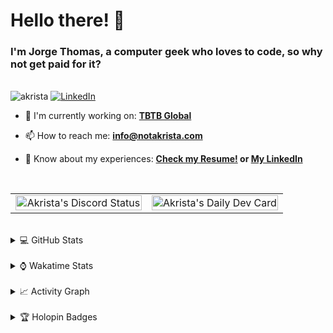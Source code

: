 # Hello there! 👋

### I'm Jorge Thomas, a computer geek who loves to code, so why not get paid for it?

</br>
<div align="left">
<img src="https://komarev.com/ghpvc/?username=akrista&label=Profile%20views&color=0e75b6&style=flat" alt="akrista"/>
<a href="https://www.linkedin.com/in/akrista/"><img src="https://img.shields.io/static/v1?logo=linkedin&style=flat&color=0072b1&label=LinkedIn&message=%E2%9B%B3" alt="LinkedIn"/></a>

  </br>

- 🔭 I'm currently working on: **[TBTB Global](https://tbtb.global/)**

- 📫 How to reach me: **info@notakrista.com**

- 📄 Know about my experiences: **[Check my Resume!](https://drive.google.com/file/d/1bDduXngJVVVsnUU1-Z36JSxIotYRIbOf/view?usp=drive_link) or [My LinkedIn](https://linkedin.com/in/akrista/)**

</br>

<table style="border: none; border-collapse: collapse; width: 100%;">
<tr>
<td valign="top" width="50%" style="border: none;" align="center">

<a href="https://discordapp.com/users/Akrista#1410">
<img src="https://lanyard.cnrad.dev/api/130525871277735937" width="100%" style="max-width: 400px;" alt="Akrista's Discord Status" />
</a>

</td>
<td valign="top" width="50%" style="border: none;" align="center">

<a href="https://app.daily.dev/akrista">
<img src="https://api.daily.dev/devcards/v2/nQnOqdJn5BJngPoIsO4MP.png?type=wide&r=s7y" width="100%" style="max-width: 400px;" alt="Akrista's Daily Dev Card"/>
</a>

</td>
</tr>
</table>

</br>

<details>
<summary>💻 GitHub Stats</summary>

</br>

<a href="https://github.com/ryo-ma/github-profile-trophy">
<img src="https://github-profile-trophy.vercel.app/?username=akrista&theme=gruvbox&no-bg=true&row=2&column=3&no-frame=true" alt="akrista" />
</a>

</br>

<table style="border: none; border-collapse: collapse;">
<tr>
<td valign="top" width="50%" style="border: none;">
<a href="https://github.com/anuraghazra/github-readme-stats">
<img src="https://github-readme-stats.vercel.app/api?username=akrista&show_icons=true&locale=en&theme=gruvbox" alt="Akrista's Github Stats" />
</a>

</td>
<td valign="top" width="50%" style="border: none;">

<a href="https://github.com/anuraghazra/github-readme-stats">
<img src="https://github-readme-stats.vercel.app/api/top-langs/?username=akrista&show_icons=true&locale=en&theme=gruvbox&layout=compact" alt="Most Used Languages" />
</a>

</td>
</tr>
</table>

**GitHub Profile Stats are generated using [anuraghazra/github-readme-stats](https://github.com/anuraghazra/github-readme-stats)**

</br>
<a href="https://github.com/DenverCoder1/github-readme-streak-stats">
<img src="https://github-readme-streak-stats.herokuapp.com/?user=akrista&theme=gruvbox" alt="akrista" />
</a>
</br> 

**Streak stats are generated using [git.io/streak-stats](https://git.io/streak-stats)**

</details>

</br>

<details>
<summary>⌚ Wakatime Stats</summary>

</br>

<a href="https://github.com/anuraghazra/github-readme-stats">
<img src="https://github-readme-stats.vercel.app/api/wakatime?username=akrista&show_icons=true&locale=en&layout=compact&theme=gruvbox" alt="akrista" />
</a>

</br>

<!--START_SECTION:waka-->
![Code Time](http://img.shields.io/badge/Code%20Time-9%2C633%20hrs%2054%20mins-blue)

![Profile Views](http://img.shields.io/badge/Profile%20Views-0-blue)

![Lines of code](https://img.shields.io/badge/From%20Hello%20World%20I%27ve%20Written-34.9%20million%20lines%20of%20code-blue)

**🐱 My GitHub Data** 

> 📦 522.6 kB Used in GitHub's Storage 
 > 
> 🏆 214 Contributions in the Year 2025
 > 
> 💼 Opted to Hire
 > 
> 📜 111 Public Repositories 
 > 
> 🔑 37 Private Repositories 
 > 
**I'm an Early 🐤** 

```text
🌞 Morning                2140 commits        █████░░░░░░░░░░░░░░░░░░░░   19.04 % 
🌆 Daytime                4160 commits        █████████░░░░░░░░░░░░░░░░   37.01 % 
🌃 Evening                4589 commits        ██████████░░░░░░░░░░░░░░░   40.83 % 
🌙 Night                  351 commits         █░░░░░░░░░░░░░░░░░░░░░░░░   03.12 % 
```
📅 **I'm Most Productive on Monday** 

```text
Monday                   2320 commits        █████░░░░░░░░░░░░░░░░░░░░   20.64 % 
Tuesday                  1665 commits        ████░░░░░░░░░░░░░░░░░░░░░   14.81 % 
Wednesday                1855 commits        ████░░░░░░░░░░░░░░░░░░░░░   16.50 % 
Thursday                 913 commits         ██░░░░░░░░░░░░░░░░░░░░░░░   08.12 % 
Friday                   1432 commits        ███░░░░░░░░░░░░░░░░░░░░░░   12.74 % 
Saturday                 1048 commits        ██░░░░░░░░░░░░░░░░░░░░░░░   09.32 % 
Sunday                   2007 commits        ████░░░░░░░░░░░░░░░░░░░░░   17.86 % 
```


📊 **This Week I Spent My Time On** 

```text
🕑︎ Time Zone: America/Caracas

💬 Programming Languages: 
Other                    129 hrs 6 mins      █████████████████████░░░░   83.33 % 
SQL                      15 hrs 25 mins      ██░░░░░░░░░░░░░░░░░░░░░░░   09.96 % 
Bash                     4 hrs 36 mins       █░░░░░░░░░░░░░░░░░░░░░░░░   02.97 % 
PHP                      2 hrs 17 mins       ░░░░░░░░░░░░░░░░░░░░░░░░░   01.48 % 
YAML                     54 mins             ░░░░░░░░░░░░░░░░░░░░░░░░░   00.59 % 

🔥 Editors: 
Google Calendar          111 hrs 6 mins      ██████████████████░░░░░░░   71.72 % 
Cursor                   20 hrs 57 mins      ███░░░░░░░░░░░░░░░░░░░░░░   13.52 % 
Excel                    17 hrs 49 mins      ███░░░░░░░░░░░░░░░░░░░░░░   11.51 % 
Neovim                   5 hrs 1 min         █░░░░░░░░░░░░░░░░░░░░░░░░   03.25 % 

💻 Operating System: 
Unknown OS               111 hrs 6 mins      ██████████████████░░░░░░░   71.72 % 
Windows                  39 hrs 2 mins       ██████░░░░░░░░░░░░░░░░░░░   25.20 % 
Linux                    4 hrs 46 mins       █░░░░░░░░░░░░░░░░░░░░░░░░   03.08 % 
```

**I Mostly Code in PHP** 

```text
PHP                      15 repos            █████░░░░░░░░░░░░░░░░░░░░   20.27 % 
TypeScript               4 repos             █░░░░░░░░░░░░░░░░░░░░░░░░   05.41 % 
Astro                    3 repos             █░░░░░░░░░░░░░░░░░░░░░░░░   04.05 % 
Blade                    3 repos             █░░░░░░░░░░░░░░░░░░░░░░░░   04.05 % 
Rust                     3 repos             █░░░░░░░░░░░░░░░░░░░░░░░░   04.05 % 
```




 Last Updated on 26/10/2025 00:36:44 UTC
<!--END_SECTION:waka-->

**These Readme stats are generated using github action [awesome-readme-stats](https://github.com/anmol098/waka-readme-stats)**

_**NOTE:** Top languages does not indicate my skill level or anything like that. It is just a metric of which languages have been hosted by me on GitHub based on the usage across repositories. There are others which I haven't put up on GitHub._

</details>
</br>
<details>
<summary>📈 Activity Graph</summary>
</br>
<a href="https://github.com/ashutosh00710/github-readme-activity-graph"><img src="https://github-readme-activity-graph.vercel.app/graph?username=Akrista&theme=gruvbox" alt="akrista" /></a>
</br>
</details>
</br>
<details>
<summary>🏆 Holopin Badges</summary>
</br>

[![An image of @akrista's Holopin badges, which is a link to view their full Holopin profile](https://holopin.me/akrista)](https://holopin.io/@akrista)

</br>
</details>

</br>
